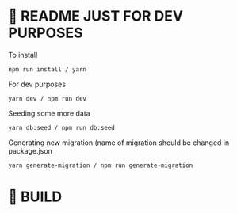# 🚀 README JUST FOR DEV PURPOSES

To install

```
npm run install / yarn
```

For dev purposes

```
yarn dev / npm run dev
```

Seeding some more data

```
yarn db:seed / npm run db:seed
```

Generating new migration (name of migration should be changed in package.json
```
yarn generate-migration / npm run generate-migration
```

# 🚀 BUILD
